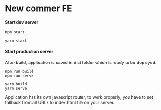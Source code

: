 # New commer FE

#### Start dev server
```
npm start
```
```
yarn start
```

#### Start production server
After build, application is saved in dist folder which is ready to be deployed.
```
npm run build
npm run serve
```
```
yarn build
yarn serve
```

Application has its own javascript router, to work properly, 
you have to set fallback from all URLs to index.html file on your server.

